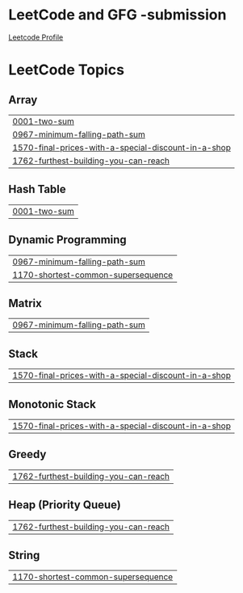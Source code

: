 # LeetCode and GFG -submission
<div><a href="https://leetcode.com/hh730/"> Leetcode Profile</a></div>

<!---LeetCode Topics Start-->
# LeetCode Topics
## Array
|  |
| ------- |
| [0001-two-sum](https://github.com/hh730/LeetCode-submission/tree/master/0001-two-sum) |
| [0967-minimum-falling-path-sum](https://github.com/hh730/LeetCode-submission/tree/master/0967-minimum-falling-path-sum) |
| [1570-final-prices-with-a-special-discount-in-a-shop](https://github.com/hh730/LeetCode-submission/tree/master/1570-final-prices-with-a-special-discount-in-a-shop) |
| [1762-furthest-building-you-can-reach](https://github.com/hh730/LeetCode-submission/tree/master/1762-furthest-building-you-can-reach) |
## Hash Table
|  |
| ------- |
| [0001-two-sum](https://github.com/hh730/LeetCode-submission/tree/master/0001-two-sum) |
## Dynamic Programming
|  |
| ------- |
| [0967-minimum-falling-path-sum](https://github.com/hh730/LeetCode-submission/tree/master/0967-minimum-falling-path-sum) |
| [1170-shortest-common-supersequence](https://github.com/hh730/LeetCode-submission/tree/master/1170-shortest-common-supersequence) |
## Matrix
|  |
| ------- |
| [0967-minimum-falling-path-sum](https://github.com/hh730/LeetCode-submission/tree/master/0967-minimum-falling-path-sum) |
## Stack
|  |
| ------- |
| [1570-final-prices-with-a-special-discount-in-a-shop](https://github.com/hh730/LeetCode-submission/tree/master/1570-final-prices-with-a-special-discount-in-a-shop) |
## Monotonic Stack
|  |
| ------- |
| [1570-final-prices-with-a-special-discount-in-a-shop](https://github.com/hh730/LeetCode-submission/tree/master/1570-final-prices-with-a-special-discount-in-a-shop) |
## Greedy
|  |
| ------- |
| [1762-furthest-building-you-can-reach](https://github.com/hh730/LeetCode-submission/tree/master/1762-furthest-building-you-can-reach) |
## Heap (Priority Queue)
|  |
| ------- |
| [1762-furthest-building-you-can-reach](https://github.com/hh730/LeetCode-submission/tree/master/1762-furthest-building-you-can-reach) |
## String
|  |
| ------- |
| [1170-shortest-common-supersequence](https://github.com/hh730/LeetCode-submission/tree/master/1170-shortest-common-supersequence) |
<!---LeetCode Topics End-->